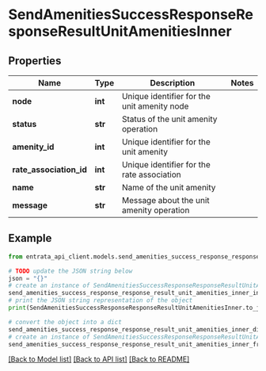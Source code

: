# SendAmenitiesSuccessResponseResponseResultUnitAmenitiesInner


## Properties

Name | Type | Description | Notes
------------ | ------------- | ------------- | -------------
**node** | **int** | Unique identifier for the unit amenity node | 
**status** | **str** | Status of the unit amenity operation | 
**amenity_id** | **int** | Unique identifier for the unit amenity | 
**rate_association_id** | **int** | Unique identifier for the rate association | 
**name** | **str** | Name of the unit amenity | 
**message** | **str** | Message about the unit amenity operation | 

## Example

```python
from entrata_api_client.models.send_amenities_success_response_response_result_unit_amenities_inner import SendAmenitiesSuccessResponseResponseResultUnitAmenitiesInner

# TODO update the JSON string below
json = "{}"
# create an instance of SendAmenitiesSuccessResponseResponseResultUnitAmenitiesInner from a JSON string
send_amenities_success_response_response_result_unit_amenities_inner_instance = SendAmenitiesSuccessResponseResponseResultUnitAmenitiesInner.from_json(json)
# print the JSON string representation of the object
print(SendAmenitiesSuccessResponseResponseResultUnitAmenitiesInner.to_json())

# convert the object into a dict
send_amenities_success_response_response_result_unit_amenities_inner_dict = send_amenities_success_response_response_result_unit_amenities_inner_instance.to_dict()
# create an instance of SendAmenitiesSuccessResponseResponseResultUnitAmenitiesInner from a dict
send_amenities_success_response_response_result_unit_amenities_inner_from_dict = SendAmenitiesSuccessResponseResponseResultUnitAmenitiesInner.from_dict(send_amenities_success_response_response_result_unit_amenities_inner_dict)
```
[[Back to Model list]](../README.md#documentation-for-models) [[Back to API list]](../README.md#documentation-for-api-endpoints) [[Back to README]](../README.md)



